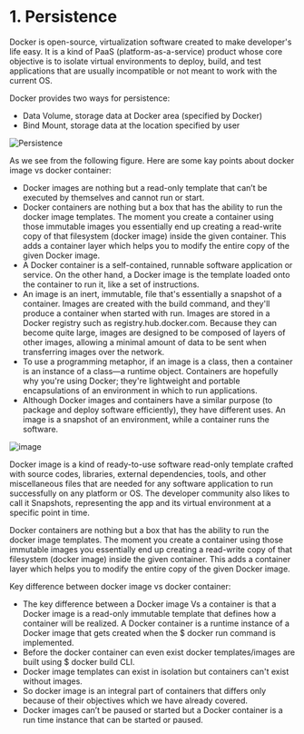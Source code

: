 # 1. Persistence
Docker is open-source, virtualization software created to make developer's life easy. It is a kind of PaaS (platform-as-a-service) product whose core objective is to isolate virtual environments to deploy, build, and test applications that are usually incompatible or not meant to work with the current OS.

Docker provides two ways for persistence:
- Data Volume, storage data at Docker area (specified by Docker)
- Bind Mount, storage data at the location specified by user
  
![Persistence](https://dockertips.readthedocs.io/en/latest/_images/types-of-mounts.png)

As we see from the following figure. Here are some kay points about docker image vs docker container:
- Docker images are nothing but a read-only template that can’t be executed by themselves and cannot run or start.
- Docker containers are nothing but a box that has the ability to run the docker image templates. The moment you create a container using those immutable images you essentially end up creating a read-write copy of that filesystem (docker image) inside the given container. This adds a container layer which helps you to modify the entire copy of the given Docker image.
- A Docker container is a self-contained, runnable software application or service. On the other hand, a Docker image is the template loaded onto the container to run it, like a set of instructions.
- An image is an inert, immutable, file that's essentially a snapshot of a container. Images are created with the build command, and they'll produce a container when started with run. Images are stored in a Docker registry such as registry.hub.docker.com. Because they can become quite large, images are designed to be composed of layers of other images, allowing a minimal amount of data to be sent when transferring images over the network.
- To use a programming metaphor, if an image is a class, then a container is an instance of a class—a runtime object. Containers are hopefully why you're using Docker; they're lightweight and portable encapsulations of an environment in which to run applications.
- Although Docker images and containers have a similar purpose (to package and deploy software efficiently), they have different uses. An image is a snapshot of an environment, while a container runs the software.

![image](https://github.com/yulinnextcode/skills-github-pages/assets/45866102/e890856b-807c-4f03-ac93-bc7d281285c4)

Docker image is a kind of ready-to-use software read-only template crafted with source codes, libraries, external dependencies, tools, and other miscellaneous files that are needed for any software application to run successfully on any platform or OS. The developer community also likes to call it Snapshots, representing the app and its virtual environment at a specific point in time.

Docker containers are nothing but a box that has the ability to run the docker image templates. The moment you create a container using those immutable images you essentially end up creating a read-write copy of that filesystem (docker image) inside the given container. This adds a container layer which helps you to modify the entire copy of the given Docker image.

Key difference between docker image vs docker container:
- The key difference between a Docker image Vs a container is that a Docker image is a read-only immutable template that defines how a container will be realized. A Docker container is a runtime instance of a Docker image that gets created when the $ docker run command is implemented.
- Before the docker container can even exist docker templates/images are built using $ docker build CLI.
- Docker image templates can exist in isolation but containers can't exist without images.
- So docker image is an integral part of containers that differs only because of their objectives which we have already covered.
- Docker images can’t be paused or started but a Docker container is a run time instance that can be started or paused.
























